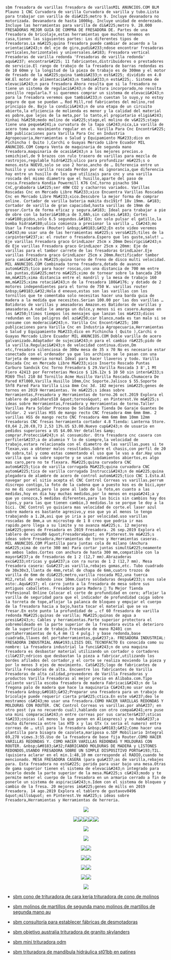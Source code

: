 
```
sbm fresadora de varillas fresadora de varillasMIL ANUNCIOS.COM BLM Plauno 1 CNC Curvadora de varilla Curvadora de varilla y tubo.Lista para trabajar con varilla de di&#225;metro 9. Incluye devanadora no motorizada. Devanadora de hasta 1000kg. Incluye unidad de enderezado. Incluye las herramientas para varilla de di&#225;metro 9. 28.000 FRESADORAS MEJOR GUIA DE COMPRA DE FRESADORA DE. Partes de una fresadora de bricolaje,estas herramientas que muchos tenemos en casa,tienen las siguientes partes: Los diferentes tipos de fresadoras.La m&#225;quina fresadora puede cambiar de acuerdo a la orientaci&#243;n del eje de giro,pudi&#233;ndose encontrar fresadoras verticales,horizontales y universales.&#183; Fresadora vertical Fresadoras de varilla redonda 'Fresadoras de varilla redonda' aqu&#237; encontrar&#225; 11 fabricantes,distribuidores o prestadores de servicio.El rango de trabajo de la fresadora de barras redondas es de 10 60mm y la longitud de la pieza de trabajo es de 300mm y el motor de fresado de la m&#225;quina tambi&#233;n est&#225; dividido en 4.0 kW.El motor de alimentaci&#243;n tambi&#233;n est&#225;. Sistema de elevaci&#243;n para fresadora Ahora resulta que si la fresadora no tiene un sistema de regulaci&#243;n de altura incorporado,no resulta sencillo regularla.Y si queremos comprar un sistema de elevaci&#243;n para la fresadora veremos que tambi&#233;n cuestan lo suyo,y no estoy seguro de que se puedan … Rod Mill,rod fabricantes del molino,rod principio de. Bajo la condici&#243;n de una etapa de un circuito abierto,la eficiencia de molienda es menor y la calidad del material es pobre,que lejos de la meta,por lo tanto,el propietario eligi&#243; Xinhai h&#250;medo molino de v&#225;stago,el molino de v&#225;stago tiene una peque&#241;a curvatura de la tapa c&#243;nica,La varilla de acero toma un movimiento regular en el. Varilla Para Cnc Encontr&#225; 100 publicaciones para Varilla Para Cnc en Industria Agropecuaria,Herramientas o Salud y Equipamiento M&#233;dico en Pichincha ( Quito ),Carchi o Guayas Mercado Libre Ecuador MIL ANUNCIOS.COM Compra Venta de maquinaria de segunda mano fresadora.maquinaria de ocasi&#243;n a los mejores precios.o semichisel,de 9 brazos con rulo trasero de varillas para mezcla de rastrojos,regulable hidr&#225;ulico para profundizar m&#225;s o menos.esta NUEVO,solo se uso 2 horas,ancho de … Diferencia entre un husillo y una varilla roscada Perdon por mi ignorancia,que diferencia hay entre un husillo de los que utilizais para cnc y una varilla roscada del mismo diametro que el husillo,aparte del paso de rosca.Fresadora Kondia Powermill K76 CnC,torno pinacho S94 CnC,grabadora L&#225;ser 40W CO2 y cacharros variados. Varillas Roscadas Cnc en Mercado Libre M&#233;xico Encuentra Varillas Roscadas Cnc en Mercado Libre M&#233;xico.Descubre la mejor forma de comprar online. Cortador de varilla bateria makita dsc191rf 18v 19mm. &#183; Cortador de varilla de gran capacidad,hasta varillas de 19mm de grosor.Corta de forma eficaz y segura.&#183; Ideal para trabajar a pie de obre con la bateri&#180;a de 3,0Ah,sin cables.&#183; Cortes ra&#180;pidos,solo 6.5 segundos.&#183; Con solo pulsar el gatillo,la bomba hidra&#180;ulica comienza a presionar la varilla … C&#243;mo Usar la Fresadora (Router) &nbsp;&#0183;&#32;En este video veremos c&#243;mo usar una de las herramientas m&#225;s vers&#225;tiles de la carpinter&#237;a: el router o fresadora.Espero que les guste,salut! … Eje varillas Fresadora graco GrindLazer 25cm x 20mm Descripci&#243;n de Eje varillas Fresadora graco GrindLazer 25cm x 20mm: Eje de varillas para el tambor carrete de las fresadoras GrindLazer.Eje varillas Fresadora graco GrindLazer 25cm x 20mm.Rectificador tambor para cami&#243;n M&#225;quina torno de freno de disco multi velocidad. MIL ANUNCIOS.COM Combinada torno fresadora,dotado de avance autom&#225;tico para hacer roscas,con una distancia de 700 mm entre las puntas,di&#225;metro m&#225;ximo de tornear sobre la bancada 250 mm,m&#225;xima distancia entre el mandril y la mesa de trabajo 160 mm,m&#225;xima rotaci&#243;n de la fresadora 180&#176; y dotado de 2 motores independientes para el torno de 750 W. varillas router &nbsp;&#0183;&#32;Hola d eneuvo,estas son las varillas con los tornillos que te comentaba solo necesitas hacer una barda guia de madera a la medida que necesites.Serian 100.00 por las dos varillas … Batidoras de varillas y amasadoras Amazon.es Batidoras de varillas y amasadoras.A nadie le amarga un dulce,y menos si es casero.Aunque en los &#250;ltimos tiempos los mensajes que lanzan los m&#233;dicos redundan en los peligros del az&#250;car blanco,nada es tan malo si se consume con moderaci&#243;n. Varilla Cnc Encontr&#225; 100 publicaciones para Varilla Cnc en Industria Agropecuaria,Herramientas o Salud y Equipamiento M&#233;dico en Pichincha ( Quito ),Carchi o Guayas Mercado Libre Ecuador MIL ANUNCIOS.COM Doble varilla de acero galvanizado.Adaptador de sujeci&#243;n para el cambio r&#225;pido de la varilla.Regulaci&#243;n de velocidad continua.divon,Dm etc,fresadora silenciosa de 300w mesa de 35 x 70 No es necesario estar conectado con el ordenador ya que los archivos se le pasan con una tarjeta de memoria normal Ideal para hacer llaveros y todo. Varilla Roscada Cnc en Mercado Libre M&#233;xico Inserto Roscado Puntas Carburo Sandvik Cnc Torno Fresadora $ 29.Varilla Roscada 3 8',1 Mt Fiero 42413 por Ferreterias Mexico $ 126.12x $ 10 50 sin inter&#233;s M369 Thsl 210 8d Tornillo Acme Husillo Varilla Roscada.Chumacera De Pared Kfl000,Varilla Husillo 10mm,Cnc Soporte.Jalisco $ 55.Soporte Shf8 Pared Para Varilla Lisa 8mm Cnc 3d. 182 mejores im&#225;genes de tornos en 2019 Herramientas. Ve m&#225;s ideas sobre Herramientas,Fresadora y Herramientas de torno.26 oct.2019 Explora el tablero de pabloharo510 &quot;tornos&quot; en Pinterest.Ve m&#225;s ideas sobre Herramientas,Fresadora y Herramientas de torno.Taller Varillas Para Soldar Proceso De Soldadura Tienda De Garaje Guantes De Soldar. 2 varillas HSS de mango recto CNC fresadora 4mm 6mm 8mm. 2 varillas HSS de mango recto CNC fresadora 4mm 6mm 8mm 10mm 12mm fresadoras CNC fresas herramienta cortador 4.8 Tienda: Lanterna Store.€0,64 2,20.€0,73 2,53 13%.US $3.00.Nuevo cup&#243;n de usuario en pedidos superiores a US $4.00.Ver detalles &amp; comprar.Protecci&#243;n al consumidor. Otra fresadora cnc casera con perfiler&#237;a de alumnio Y lo de siempre,la velocidad de trabajo,estara relacionada con el diametro de las varillas,pues si te flexan,vas a obtener malos resultados.Sobre el chasis,con perfil de 20 de sobra,tal y como estas comentando el uso que le vas a dar.Hay una varilla que va sobre soporte y se usan rodamientos abiertos,es algo mas caro,pero no te flexara. M&#225;quina curvadora CNC autom&#225;tica de varilla corrugada M&#225;quina curvadora CNC autom&#225;tica de varilla corrugada Instrucci&#243;n de m&#225;quina plegadora de alambre de acero de control autom&#225;tico CNC 1.Esta.Al navegar por el sitio acepta el CNC Control Correas vs varillas.perrum discrepo contigo,la foto de la cadena que a puesto kos es de bici,ayer no me di cuenta,pero lo pone al lado de la foto,en cuanto a las medidas,hoy en dia hay muchas medidas,por lo menos en espa&#241;a y que yo conozca,5 medidas diferentes,para las bicis sin cambios hay dos tipos,y para las que tienen cambio,3 medidas.lo se porque le doy a la bici. CNC Control yo quisiera mas velocidad de corte.el laser azul sobre madera es bastante agresivo,y eso que yo al menos lo tengo trabajando a 1.2A,asi que yo iria a por velocidad.uso varillas roscadas de 8mm,a un microstep de 1 8 creo que podria ir mas rapido.pero llega a su limite y no avanza m&#225;s. 12 mejores im&#225;genes de Fresadora en 2019 Fresadora. 26 sep.2019 Explora el tablero de vixnu00 &quot;Fresadora&quot; en Pinterest.Ve m&#225;s ideas sobre Fresadora,Herramientas de torno y Herramientas caseras. MIL ANUNCIOS.COM Plantilla para juntas cola de milano (Anchura m&#225;xima de corte 300 mm) Para cortar juntas simult&#225;neamente en ambos lados.Cortes con anchura de hasta 300 mm,compatible con la mayor&#237;a de fresadoras de 1 2 (12,7 mm).Abrazaderas exc&#233;ntricas y gu&#237;a con ra nuras de 1 2 (12,7 mm). Mesa fresadora casera: Gu&#237;as varilla,rebajes gomas,etc. Tubo cuadrado de 30x30x3,llanta de 4mm,retal de chapa de 6mm,cuatro trozos de varilla de 6mm de di&#225;metro,varilla roscada M12,una tuerca M12,retal de redondo inox 10mm.Cuatro soldaduras despu&#233;s nos sale esto:.Aqu&#237; el carro junto a la fresadora de mesa sobre sus antiguos caballetes. Fresadora para Madera 🛒 Tu Mejor Tienda Profesional Online Colocar el corte de profundidad en cero; aflojar la varilla de seguridad para que el indicador de profundidad caiga sobre la torreta de tope,aflojar la palanca de bloqueo y empujar el cuerpo de la fresadora hacia a bajo,hasta tocar el material que se va fresar.En este punto la profundidad de … cf 60 fresadora de varilla redonda M&#225;quinas de varilla; M&#225;quinas de agua a presi&#243;n; Cables y herramientas.Parte superior protectora el sobremoldeado en la parte superior de la fresadora evita el deterioro de la superficie de trabajo.Fresadora de mano R2401 con portaherramientas de 6,4 mm (1 4 pulg.) y base redonda,base cuadrada,llaves del portaherramientas,gu&#237;a. FRESADORA INDUSTRIAL: FRESADORA INDUSTRIAL AN&#193;LISIS DEL TECNOFACTO Es conocida como su nombre: La fresadora industrial la funci&#243;n de una maquina fresadora es desbastar material utilizando un cortador o cortadores cil&#237;ndricos que desbastan la pieza a fabricar,utilizando los bordes afilados del cortador,y el corte se realiza moviendo la pieza y por lo menos 3 ejes de movimiento. Cat&#225;logo de fabricantes de Varilla Fresadoras de alta. Encuentre los fabricantes de Varilla Fresadoras de alta calidad,proveedores de Varilla Fresadoras y productos Varilla Fresadoras al mejor precio en Alibaba.com.Tipo caliente varilla escoba fresadora de madera Fabricaci&#243;n de la fregona palo de madera que hace la maquinaria C&#243;mo usar una fresadora &nbsp;&#0183;&#32;Preparar una fresadora para un trabajo de bricolaje puede requerir cierta pr&#225;ctica.En este v&#237;deo le mostramos c&#243;mo usar una fresadora.COMO HACER VARILLAS REDONDAS Y MOLDURAS CON ROUTER. CNC Control Correas vs varillas.por ah&#237; en otro post (ya no recuerdo cual),hablando con otro compa&#241;ero puse una mini comparaci&#243;n entre correas por sus caracter&#237;sticas t&#233;cnicas (al menos lo que ponen en Aliexpress) y no hab&#237;a mucha diferencia entre las HTD x y las GTx (x seria el numero) entre correas de … util para la fresadora &nbsp;&#0183;&#32;Como hacer una plantilla para bisagra de cazoleta,mariposa o.SDF Mobiliario Integral 69,278 views.3:55.Uso de la fresadora de base fija Router.COMO HACER VARILLAS REDONDAS Y. COMO HACER VARILLAS REDONDAS Y MOLDURAS CON ROUTER. &nbsp;&#0183;&#32;FABRICANDO MOLDURAS DE MADERA y LISTONES REDONDOS,USANDO FRESADORA SOBRE UN SIMPLE DISPOSITIVO PORT&#193;TIL.(quisiera aclarar en el min.1:48,10 mm corresponde al RADIO,cuando he mencionado. MESA FRESADORA CASERA (para gu&#237;as de varilla,rebajes para. Esta fresadora no est&#225; parida para usar bajo una mesa.Otras de gama superior tienen el sistema de elevaci&#243;n integrado para hacerlo desde la parte superior de la mesa.M&#225;s c&#243;modo y te permite meter el cuerpo de la fresadora en un armario cerrado a fin de ponerle un sistema de aspiraci&#243;n.Idem con el sistema de bloqueo y cambio de la fresa. 20 mejores im&#225;genes de mills en 2019 Fresadora. 14 ago.2019 Explora el tablero de gustavov0496 &quot;mills&quot; en Pinterest.Ve m&#225;s ideas sobre Fresadora,Herramientas y Herramientas de herreria. 
```

<div align="center">

<a href="https://es-crusher.shibang-china.com/github&k=sbm+fresadora+de+varillas+fresadora+de+varillas"><img src="https://static.shibang-china.com/es/crusher/logo.jpg"></a>

<a href="https://es-crusher.shibang-china.com/github&k=sbm+fresadora+de+varillas+fresadora+de+varillas"><img src="https://static.shibang-china.com/es/crusher/index.jpg"></a><a href="https://es-crusher.shibang-china.com/material.htmlgithub&k=sbm+fresadora+de+varillas+fresadora+de+varillas"><img src="https://static.shibang-china.com/es/crusher/material.jpg"></a><a href="https://es-crusher.shibang-china.com/application.htmlgithub&k=sbm+fresadora+de+varillas+fresadora+de+varillas"><img src="https://static.shibang-china.com/es/crusher/application.jpg"></a><a href="https://es-crusher.shibang-china.com/aboutus.htmlgithub&k=sbm+fresadora+de+varillas+fresadora+de+varillas"><img src="https://static.shibang-china.com/es/crusher/aboutus.jpg"></a><a href="https://es-crusher.shibang-china.com/contact.htmlgithub&k=sbm+fresadora+de+varillas+fresadora+de+varillas"><img src="https://static.shibang-china.com/es/crusher/contact.jpg"></a>

<a href="https://es-crusher.shibang-china.com/github&k=sbm+fresadora+de+varillas+fresadora+de+varillas"><img src="https://static.shibang-china.com/es/crusher/banner.jpg"></a>

<a href="https://swt.shibang-china.com/github&k=sbm+fresadora+de+varillas+fresadora+de+varillas"><img src="https://static.shibang-china.com/es/crusher/text.jpg"></a>

<a href="https://swt.shibang-china.com/github&k=sbm+fresadora+de+varillas+fresadora+de+varillas"><img src="https://static.shibang-china.com/es/crusher/chat.jpg"></a><a href="https://es-crusher.shibang-china.com/contact.htmlgithub&k=sbm+fresadora+de+varillas+fresadora+de+varillas"><img src="https://static.shibang-china.com/es/crusher/message.jpg"></a>

<a href="https://es-crusher.shibang-china.com/products/pe.htmlgithub&k=sbm+fresadora+de+varillas+fresadora+de+varillas"><img src="https://static.shibang-china.com/es/crusher/pe.jpg"></a><a href="https://es-crusher.shibang-china.com/products/pf.htmlgithub&k=sbm+fresadora+de+varillas+fresadora+de+varillas"><img src="https://static.shibang-china.com/es/crusher/pf.jpg"></a>

<a href="https://es-crusher.shibang-china.com/products/hpt.htmlgithub&k=sbm+fresadora+de+varillas+fresadora+de+varillas"><img src="https://static.shibang-china.com/es/crusher/hpt.jpg"></a><a href="https://es-crusher.shibang-china.com/products/vsi.htmlgithub&k=sbm+fresadora+de+varillas+fresadora+de+varillas"><img src="https://static.shibang-china.com/es/crusher/vsi.jpg"></a>

<a href="https://es-crusher.shibang-china.com/products/klv.htmlgithub&k=sbm+fresadora+de+varillas+fresadora+de+varillas"><img src="https://static.shibang-china.com/es/crusher/klv.jpg"></a><a href="https://es-crusher.shibang-china.com/products/portable.htmlgithub&k=sbm+fresadora+de+varillas+fresadora+de+varillas"><img src="https://static.shibang-china.com/es/crusher/portable.jpg"></a>

<a href="https://swt.shibang-china.com/github&k=sbm+fresadora+de+varillas+fresadora+de+varillas"><img src="https://static.shibang-china.com/es/crusher/case.jpg"></a>

</div>


* [sbm cono de trituradora de cara kerja trituradora de cono de molinos](sbm%20cono%20de%20trituradora%20de%20cara%20kerja%20trituradora%20de%20cono%20de%20molinos.md)

* [sbm molinos de martillos de segunda mano molinos de martillos de segunda mano au](sbm%20molinos%20de%20martillos%20de%20segunda%20mano%20molinos%20de%20martillos%20de%20segunda%20mano%20au.md)

* [sbm consultoría para establecer fábricas de desmotadoras](sbm%20consultor%C3%ADa%20para%20establecer%20f%C3%A1bricas%20de%20desmotadoras.md)

* [sbm objetivo australia trituradora de granito skylanders](sbm%20objetivo%20australia%20trituradora%20de%20granito%20skylanders.md)

* [sbm mini trituradora odm](sbm%20mini%20trituradora%20odm.md)

* [sbm trituradora de mandíbula hidráulica st01bb en patines](sbm%20trituradora%20de%20mand%C3%ADbula%20hidr%C3%A1ulica%20st01bb%20en%20patines.md)